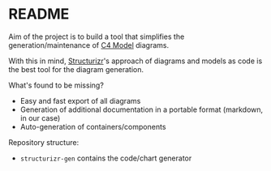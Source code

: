 # README

Aim of the project is to build a tool that simplifies the generation/maintenance of [C4 Model](https://c4model.com/) diagrams.

With this in mind, [Structurizr](https://structurizr.com/)'s approach of diagrams and models as code is the best tool for the diagram generation.

What's found to be missing?

- Easy and fast export of all diagrams
- Generation of additional documentation in a portable format (markdown, in our case)
- Auto-generation of containers/components

Repository structure:

- `structurizr-gen` contains the code/chart generator
